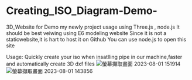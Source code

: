 # Creating_ISO_Diagram-Demo-
3D_Website for Demo my newly project usage using Three.js , node.js 
It should be best veiwing using E6 modeling website
Since it is not a staticwebsite,it is hart to host it on Github 
You can use node.js to open this site 

Usage: Quickly create your iso when insatlling pipe in our machine,faster and automatically create 3D dxf files 
![螢幕擷取畫面 2023-08-01 151914](https://github.com/bob020416/Creating_ISO_Diagram-Demo-/assets/82202284/1c1fae5a-9d68-47f7-881c-6b3cb413de83)
![螢幕擷取畫面 2023-08-01 143856](https://github.com/bob020416/Creating_ISO_Diagram-Demo-/assets/82202284/de8261e2-2c97-45b9-be0c-c1feaff85918)



